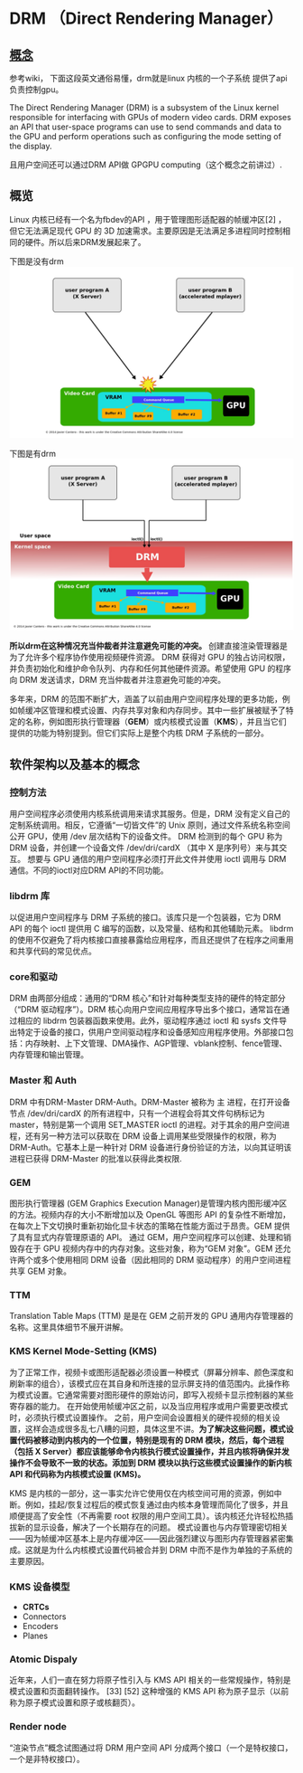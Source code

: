 # DRM （Direct Rendering Manager）

## [概念](https://en.wikipedia.org/wiki/Direct_Rendering_Manager)
参考wiki，
下面这段英文通俗易懂，drm就是linux 内核的一个子系统 提供了api 负责控制gpu。

The Direct Rendering Manager (DRM) is a subsystem of the Linux kernel responsible for interfacing with GPUs of modern video cards. DRM exposes an API that user-space programs can use to send commands and data to the GPU and perform operations such as configuring the mode setting of the display.

且用户空间还可以通过DRM API做 GPGPU computing（这个概念之前讲过）.

## 概览
Linux 内核已经有一个名为fbdev的API ，用于管理图形适配器的帧缓冲区[2] ，但它无法满足现代 GPU 的 3D 加速需求。主要原因是无法满足多进程同时控制相同的硬件。所以后来DRM发展起来了。

下图是没有drm
![](assets/17145753977316.jpg)

下图是有drm
![](assets/17145760446210.jpg)


**所以drm在这种情况充当仲裁者并注意避免可能的冲突。**
创建直接渲染管理器是为了允许多个程序协作使用视频硬件资源。 DRM 获得对 GPU 的独占访问权限，并负责初始化和维护命令队列、内存和任何其他硬件资源。希望使用 GPU 的程序向 DRM 发送请求，DRM 充当仲裁者并注意避免可能的冲突。

多年来，DRM 的范围不断扩大，涵盖了以前由用户空间程序处理的更多功能，例如帧缓冲区管理和模式设置、内存共享对象和内存同步。其中一些扩展被赋予了特定的名称，例如图形执行管理器（**GEM**）或内核模式设置（**KMS**），并且当它们提供的功能为特别提到。但它们实际上是整个内核 DRM 子系统的一部分。

## 软件架构以及基本的概念
### 控制方法
用户空间程序必须使用内核系统调用来请求其服务。但是，DRM 没有定义自己的定制系统调用。相反，它遵循“一切皆文件”的 Unix 原则，通过文件系统名称空间公开 GPU，使用 /dev 层次结构下的设备文件。 DRM 检测到的每个 GPU 称为 DRM 设备，并创建一个设备文件 /dev/dri/cardX （其中 X 是序列号）来与其交互。 想要与 GPU 通信的用户空间程序必须打开此文件并使用 ioctl 调用与 DRM 通信。不同的ioctl对应DRM API的不同功能。

### **libdrm 库**
以促进用户空间程序与 DRM 子系统的接口。该库只是一个包装器，它为 DRM API 的每个 ioctl 提供用 C 编写的函数，以及常量、结构和其他辅助元素。 libdrm 的使用不仅避免了将内核接口直接暴露给应用程序，而且还提供了在程序之间重用和共享代码的常见优点。

### core和驱动
DRM 由两部分组成：通用的“DRM 核心”和针对每种类型支持的硬件的特定部分（“DRM 驱动程序”）。DRM 核心向用户空间应用程序导出多个接口，通常旨在通过相应的 libdrm 包装器函数来使用。此外，驱动程序通过 ioctl 和 sysfs 文件导出特定于设备的接口，供用户空间驱动程序和设备感知应用程序使用。外部接口包括：内存映射、上下文管理、DMA操作、AGP管理、vblank控制、fence管理、内存管理和输出管理。

### Master 和 Auth
DRM 中有DRM-Master DRM-Auth。DRM-Master 被称为 主 进程，在打开设备节点 /dev/dri/cardX 的所有进程中，只有一个进程会将其文件句柄标记为 master，特别是第一个调用 SET_MASTER ioctl 的进程。对于其余的用户空间进程，还有另一种方法可以获取在 DRM 设备上调用某些受限操作的权限，称为 DRM-Auth。它基本上是一种针对 DRM 设备进行身份验证的方法，以向其证明该进程已获得 DRM-Master 的批准以获得此类权限.

### GEM
图形执行管理器 (GEM  Graphics Execution Manager)是管理内核内图形缓冲区的方法。视频内存的大小不断增加以及 OpenGL 等图形 API 的复杂性不断增加，在每次上下文切换时重新初始化显卡状态的策略在性能方面过于昂贵。GEM 提供了具有显式内存管理原语的 API。 通过 GEM，用户空间程序可以创建、处理和销毁存在于 GPU 视频内存中的内存对象。这些对象，称为“GEM 对象”。GEM 还允许两个或多个使用相同 DRM 设备（因此相同的 DRM 驱动程序）的用户空间进程共享 GEM 对象。

### TTM
Translation Table Maps (TTM) 是是在 GEM 之前开发的 GPU 通用内存管理器的名称。这里具体细节不展开讲解。

### KMS Kernel Mode-Setting (KMS)
为了正常工作，视频卡或图形适配器必须设置一种模式（屏幕分辨率、颜色深度和刷新率的组合），该模式应在其自身和所连接的显示屏支持的值范围内。此操作称为模式设置。它通常需要对图形硬件的原始访问，即写入视频卡显示控制器的某些寄存器的能力。 在开始使用帧缓冲区之前，以及当应用程序或用户需要更改模式时，必须执行模式设置操作。
之前，用户空间会设置相关的硬件视频的相关设置，这样会造成很多乱七八糟的问题，具体这里不讲。**为了解决这些问题，模式设置代码被移动到内核内的一个位置，特别是现有的 DRM 模块，然后，每个进程（包括 X Server）都应该能够命令内核执行模式设置操作，并且内核将确保并发操作不会导致不一致的状态。添加到 DRM 模块以执行这些模式设置操作的新内核 API 和代码称为内核模式设置 (KMS)。**

KMS 是内核的一部分，这一事实允许它使用仅在内核空间可用的资源，例如中断。例如，挂起/恢复过程后的模式恢复通过由内核本身管理而简化了很多，并且顺便提高了安全性（不再需要 root 权限的用户空间工具）。该内核还允许轻松热插拔新的显示设备，解决了一个长期存在的问题。 模式设置也与内存管理密切相关——因为帧缓冲区基本上是内存缓冲区——因此强烈建议与图形内存管理器紧密集成。这就是为什么内核模式设置代码被合并到 DRM 中而不是作为单独的子系统的主要原因。


### KMS 设备模型
* **CRTCs**
* Connectors
* Encoders
* Planes

### Atomic Dispaly
近年来，人们一直在努力将原子性引入与 KMS API 相关的一些常规操作，特别是模式设置和页面翻转操作。 [33] [52] 这种增强的 KMS API 称为原子显示（以前称为原子模式设置和原子或核翻页）。

### Render node
“渲染节点”概念试图通过将 DRM 用户空间 API 分成两个接口（一个是特权接口，一个是非特权接口）。





